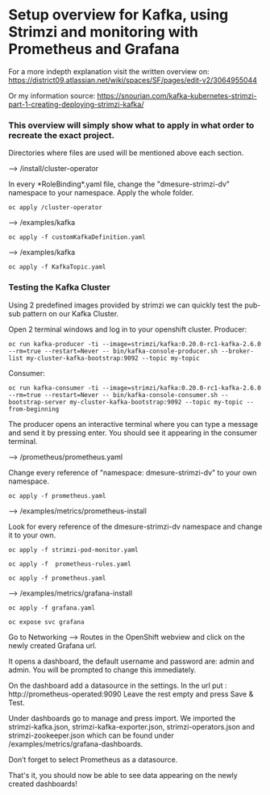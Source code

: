 # Setup overview for Kafka, using Strimzi and monitoring with Prometheus and Grafana

For a more indepth explanation visit the written overview on:
https://district09.atlassian.net/wiki/spaces/SF/pages/edit-v2/3064955044

Or my information source:
https://snourian.com/kafka-kubernetes-strimzi-part-1-creating-deploying-strimzi-kafka/

### This overview will simply show what to apply in what order to recreate the exact project.
Directories where files are used will be mentioned above each section.

--> /install/cluster-operator

In every \*RoleBinding\*.yaml file, change the "dmesure-strimzi-dv" namespace to your namespace.
Apply the whole folder.

    oc apply /cluster-operator

--> /examples/kafka

    oc apply -f customKafkaDefinition.yaml

--> /examples/kafka

    oc apply -f KafkaTopic.yaml

### Testing the Kafka Cluster
Using 2 predefined images provided by strimzi we can quickly test the pub-sub pattern on our Kafka Cluster.

Open 2 terminal windows and log in to your openshift cluster.
Producer: 

    oc run kafka-producer -ti --image=strimzi/kafka:0.20.0-rc1-kafka-2.6.0 --rm=true --restart=Never -- bin/kafka-console-producer.sh --broker-list my-cluster-kafka-bootstrap:9092 --topic my-topic

Consumer: 

    oc run kafka-consumer -ti --image=strimzi/kafka:0.20.0-rc1-kafka-2.6.0 --rm=true --restart=Never -- bin/kafka-console-consumer.sh --bootstrap-server my-cluster-kafka-bootstrap:9092 --topic my-topic --from-beginning

The producer opens an interactive terminal where you can type a message and send it by pressing enter. You should see it appearing in the consumer terminal.

--> /prometheus/prometheus.yaml

Change every reference of "namespace: dmesure-strimzi-dv" to your own namespace.

    oc apply -f prometheus.yaml

--> /examples/metrics/prometheus-install

Look for every reference of the dmesure-strimzi-dv namespace and change it to your own.

    oc apply -f strimzi-pod-monitor.yaml

    oc apply -f  prometheus-rules.yaml

    oc apply -f prometheus.yaml

-->  /examples/metrics/grafana-install

    oc apply -f grafana.yaml

    oc expose svc grafana

Go to Networking --> Routes in the OpenShift webview and click on the newly created Grafana url.

It opens a dashboard, the default username and password are: admin and admin. You will be prompted to change this immediately.

On the dashboard add a datasource in the settings.
In the url put : http://prometheus-operated:9090
Leave the rest empty and press Save & Test.

Under dashboards go to manage and press import.
We imported the strimzi-kafka.json, strimzi-kafka-exporter.json, strimzi-operators.json and strimzi-zookeeper.json which can be found under /examples/metrics/grafana-dashboards.

Don’t forget to select Prometheus as a datasource.

That's it, you should now be able to see data appearing on the newly created dashboards!